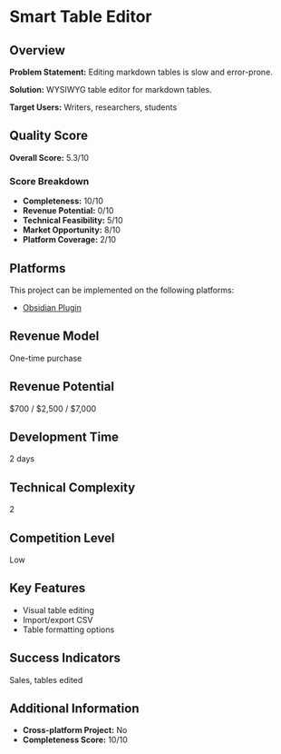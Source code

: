 # Smart Table Editor

## Overview
**Problem Statement:** Editing markdown tables is slow and error-prone.

**Solution:** WYSIWYG table editor for markdown tables.

**Target Users:** Writers, researchers, students

## Quality Score
**Overall Score:** 5.3/10

### Score Breakdown
- **Completeness:** 10/10
- **Revenue Potential:** 0/10
- **Technical Feasibility:** 5/10
- **Market Opportunity:** 8/10
- **Platform Coverage:** 2/10

## Platforms
This project can be implemented on the following platforms:
- [Obsidian Plugin](./platforms/obsidian-plugin/)

## Revenue Model
One-time purchase

## Revenue Potential
$700 / $2,500 / $7,000

## Development Time
2 days

## Technical Complexity
2

## Competition Level
Low

## Key Features
- Visual table editing
- Import/export CSV
- Table formatting options

## Success Indicators
Sales, tables edited

## Additional Information
- **Cross-platform Project:** No
- **Completeness Score:** 10/10
